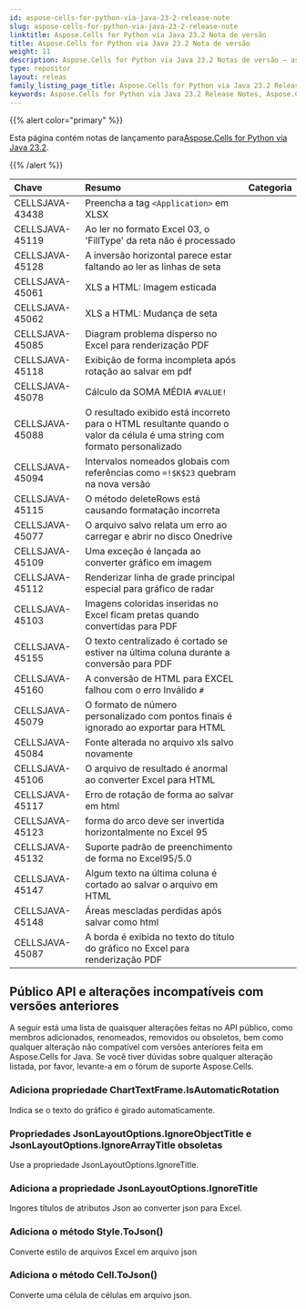 ```yaml
---
id: aspose-cells-for-python-via-java-23-2-release-note
slug: aspose-cells-for-python-via-java-23-2-release-note
linktitle: Aspose.Cells for Python via Java 23.2 Nota de versão
title: Aspose.Cells for Python via Java 23.2 Nota de versão
weight: 11
description: Aspose.Cells for Python via Java 23.2 Notas de versão – as últimas melhorias, novos recursos e correções
type: repositor
layout: releas
family_listing_page_title: Aspose.Cells for Python via Java 23.2 Release Note
keywords: Aspose.Cells for Python via Java 23.2 Release Notes, Aspose.Cells for Python via Java 23.2 updates and fixe
---
```

{{% alert color="primary" %}}

 Esta página contém notas de lançamento para[Aspose.Cells for Python via Java 23.2](https://releases.aspose.com/cells/python-java/new-releases/aspose.cells-for-python-via-java-23.2/).

{{% /alert %}}

|**Chave**|**Resumo**|**Categoria**|
| :- | :- | :- |
|CELLSJAVA-43438|Preencha a tag `<Application>` em XLSX|
|CELLSJAVA-45119|Ao ler no formato Excel 03, o 'FillType' da reta não é processado|
|CELLSJAVA-45128|A inversão horizontal parece estar faltando ao ler as linhas de seta|
|CELLSJAVA-45061|XLS a HTML: Imagem esticada|
|CELLSJAVA-45062|XLS a HTML: Mudança de seta|
|CELLSJAVA-45085|Diagram problema disperso no Excel para renderização PDF|
|CELLSJAVA-45118|Exibição de forma incompleta após rotação ao salvar em pdf|
|CELLSJAVA-45078|Cálculo da SOMA MÉDIA `#VALUE!` |
|CELLSJAVA-45088|O resultado exibido está incorreto para o HTML resultante quando o valor da célula é uma string com formato personalizado|
|CELLSJAVA-45094|Intervalos nomeados globais com referências como `=!$K$23` quebram na nova versão|
|CELLSJAVA-45115|O método deleteRows está causando formatação incorreta|
|CELLSJAVA-45077|O arquivo salvo relata um erro ao carregar e abrir no disco Onedrive|
|CELLSJAVA-45109|Uma exceção é lançada ao converter gráfico em imagem|
|CELLSJAVA-45112|Renderizar linha de grade principal especial para gráfico de radar|
|CELLSJAVA-45103|Imagens coloridas inseridas no Excel ficam pretas quando convertidas para PDF|
|CELLSJAVA-45155| O texto centralizado é cortado se estiver na última coluna durante a conversão para PDF|
|CELLSJAVA-45160|A conversão de HTML para EXCEL falhou com o erro Inválido `#`|
|CELLSJAVA-45079|O formato de número personalizado com pontos finais é ignorado ao exportar para HTML|
|CELLSJAVA-45084|Fonte alterada no arquivo xls salvo novamente|
|CELLSJAVA-45106|O arquivo de resultado é anormal ao converter Excel para HTML|
|CELLSJAVA-45117|Erro de rotação de forma ao salvar em html|
|CELLSJAVA-45123|forma do arco deve ser invertida horizontalmente no Excel 95|
|CELLSJAVA-45132|Suporte padrão de preenchimento de forma no Excel95/5.0|
|CELLSJAVA-45147|Algum texto na última coluna é cortado ao salvar o arquivo em HTML|
|CELLSJAVA-45148|Áreas mescladas perdidas após salvar como html|
|CELLSJAVA-45087|A borda é exibida no texto do título do gráfico no Excel para renderização PDF|

##  **Público API e alterações incompatíveis com versões anteriores**

A seguir está uma lista de quaisquer alterações feitas no API público, como membros adicionados, renomeados, removidos ou obsoletos, bem como qualquer alteração não compatível com versões anteriores feita em Aspose.Cells for Java. Se você tiver dúvidas sobre qualquer alteração listada, por favor, levante-a em o fórum de suporte Aspose.Cells.

###  **Adiciona propriedade ChartTextFrame.IsAutomaticRotation**

Indica se o texto do gráfico é girado automaticamente.

###  **Propriedades JsonLayoutOptions.IgnoreObjectTitle e JsonLayoutOptions.IgnoreArrayTitle obsoletas**

Use a propriedade JsonLayoutOptions.IgnoreTitle.

###  **Adiciona a propriedade JsonLayoutOptions.IgnoreTitle**

Ingores títulos de atributos Json ao converter json para Excel.

###  **Adiciona o método Style.ToJson()**

Converte estilo de arquivos Excel em arquivo json

###  **Adiciona o método Cell.ToJson()**

Converte uma célula de células em arquivo json.
